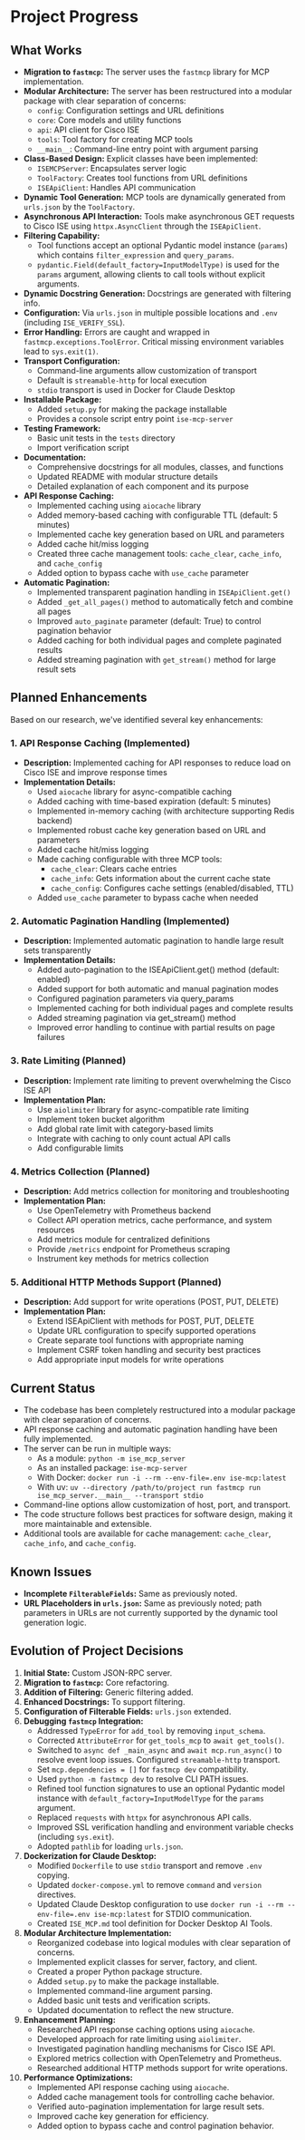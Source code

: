 # Project Progress

## What Works

- **Migration to `fastmcp`:** The server uses the `fastmcp` library for MCP implementation.
- **Modular Architecture:** The server has been restructured into a modular package with clear separation of concerns:
  - `config`: Configuration settings and URL definitions
  - `core`: Core models and utility functions
  - `api`: API client for Cisco ISE
  - `tools`: Tool factory for creating MCP tools
  - `__main__`: Command-line entry point with argument parsing
- **Class-Based Design:** Explicit classes have been implemented:
  - `ISEMCPServer`: Encapsulates server logic
  - `ToolFactory`: Creates tool functions from URL definitions
  - `ISEApiClient`: Handles API communication
- **Dynamic Tool Generation:** MCP tools are dynamically generated from `urls.json` by the `ToolFactory`.
- **Asynchronous API Interaction:** Tools make asynchronous GET requests to Cisco ISE using `httpx.AsyncClient` through the `ISEApiClient`.
- **Filtering Capability:**
  - Tool functions accept an optional Pydantic model instance (`params`) which contains `filter_expression` and `query_params`.
  - `pydantic.Field(default_factory=InputModelType)` is used for the `params` argument, allowing clients to call tools without explicit arguments.
- **Dynamic Docstring Generation:** Docstrings are generated with filtering info.
- **Configuration:** Via `urls.json` in multiple possible locations and `.env` (including `ISE_VERIFY_SSL`).
- **Error Handling:** Errors are caught and wrapped in `fastmcp.exceptions.ToolError`. Critical missing environment variables lead to `sys.exit(1)`.
- **Transport Configuration:**
  - Command-line arguments allow customization of transport
  - Default is `streamable-http` for local execution
  - `stdio` transport is used in Docker for Claude Desktop
- **Installable Package:**
  - Added `setup.py` for making the package installable
  - Provides a console script entry point `ise-mcp-server`
- **Testing Framework:**
  - Basic unit tests in the `tests` directory
  - Import verification script
- **Documentation:**
  - Comprehensive docstrings for all modules, classes, and functions
  - Updated README with modular structure details
  - Detailed explanation of each component and its purpose
- **API Response Caching:**
  - Implemented caching using `aiocache` library
  - Added memory-based caching with configurable TTL (default: 5 minutes)
  - Implemented cache key generation based on URL and parameters
  - Added cache hit/miss logging
  - Created three cache management tools: `cache_clear`, `cache_info`, and `cache_config`
  - Added option to bypass cache with `use_cache` parameter
- **Automatic Pagination:**
  - Implemented transparent pagination handling in `ISEApiClient.get()`
  - Added `_get_all_pages()` method to automatically fetch and combine all pages
  - Improved `auto_paginate` parameter (default: True) to control pagination behavior
  - Added caching for both individual pages and complete paginated results
  - Added streaming pagination with `get_stream()` method for large result sets

## Planned Enhancements

Based on our research, we've identified several key enhancements:

### 1. API Response Caching (Implemented)
- **Description:** Implemented caching for API responses to reduce load on Cisco ISE and improve response times
- **Implementation Details:**
  - Used `aiocache` library for async-compatible caching
  - Added caching with time-based expiration (default: 5 minutes)
  - Implemented in-memory caching (with architecture supporting Redis backend)
  - Implemented robust cache key generation based on URL and parameters
  - Added cache hit/miss logging
  - Made caching configurable with three MCP tools:
    - `cache_clear`: Clears cache entries
    - `cache_info`: Gets information about the current cache state
    - `cache_config`: Configures cache settings (enabled/disabled, TTL)
  - Added `use_cache` parameter to bypass cache when needed

### 2. Automatic Pagination Handling (Implemented)
- **Description:** Implemented automatic pagination to handle large result sets transparently
- **Implementation Details:**
  - Added auto-pagination to the ISEApiClient.get() method (default: enabled)
  - Added support for both automatic and manual pagination modes
  - Configured pagination parameters via query_params
  - Implemented caching for both individual pages and complete results
  - Added streaming pagination via get_stream() method
  - Improved error handling to continue with partial results on page failures

### 3. Rate Limiting (Planned)
- **Description:** Implement rate limiting to prevent overwhelming the Cisco ISE API
- **Implementation Plan:**
  - Use `aiolimiter` library for async-compatible rate limiting
  - Implement token bucket algorithm
  - Add global rate limit with category-based limits
  - Integrate with caching to only count actual API calls
  - Add configurable limits

### 4. Metrics Collection (Planned)
- **Description:** Add metrics collection for monitoring and troubleshooting
- **Implementation Plan:**
  - Use OpenTelemetry with Prometheus backend
  - Collect API operation metrics, cache performance, and system resources
  - Add metrics module for centralized definitions
  - Provide `/metrics` endpoint for Prometheus scraping
  - Instrument key methods for metrics collection

### 5. Additional HTTP Methods Support (Planned)
- **Description:** Add support for write operations (POST, PUT, DELETE)
- **Implementation Plan:**
  - Extend ISEApiClient with methods for POST, PUT, DELETE
  - Update URL configuration to specify supported operations
  - Create separate tool functions with appropriate naming
  - Implement CSRF token handling and security best practices
  - Add appropriate input models for write operations

## Current Status

- The codebase has been completely restructured into a modular package with clear separation of concerns.
- API response caching and automatic pagination handling have been fully implemented.
- The server can be run in multiple ways:
  - As a module: `python -m ise_mcp_server`
  - As an installed package: `ise-mcp-server`
  - With Docker: `docker run -i --rm --env-file=.env ise-mcp:latest`
  - With uv: `uv --directory /path/to/project run fastmcp run ise_mcp_server.__main__ --transport stdio`
- Command-line options allow customization of host, port, and transport.
- The code structure follows best practices for software design, making it more maintainable and extensible.
- Additional tools are available for cache management: `cache_clear`, `cache_info`, and `cache_config`.

## Known Issues

- **Incomplete `FilterableFields`:** Same as previously noted.
- **URL Placeholders in `urls.json`:** Same as previously noted; path parameters in URLs are not currently supported by the dynamic tool generation logic.

## Evolution of Project Decisions

1.  **Initial State:** Custom JSON-RPC server.
2.  **Migration to `fastmcp`:** Core refactoring.
3.  **Addition of Filtering:** Generic filtering added.
4.  **Enhanced Docstrings:** To support filtering.
5.  **Configuration of Filterable Fields:** `urls.json` extended.
6.  **Debugging `fastmcp` Integration:**
    *   Addressed `TypeError` for `add_tool` by removing `input_schema`.
    *   Corrected `AttributeError` for `get_tools_mcp` to `await get_tools()`.
    *   Switched to `async def _main_async` and `await mcp.run_async()` to resolve event loop issues. Configured `streamable-http` transport.
    *   Set `mcp.dependencies = []` for `fastmcp dev` compatibility.
    *   Used `python -m fastmcp dev` to resolve CLI PATH issues.
    *   Refined tool function signatures to use an optional Pydantic model instance with `default_factory=InputModelType` for the `params` argument.
    *   Replaced `requests` with `httpx` for asynchronous API calls.
    *   Improved SSL verification handling and environment variable checks (including `sys.exit`).
    *   Adopted `pathlib` for loading `urls.json`.
7.  **Dockerization for Claude Desktop:**
    *   Modified `Dockerfile` to use `stdio` transport and remove `.env` copying.
    *   Updated `docker-compose.yml` to remove `command` and `version` directives.
    *   Updated Claude Desktop configuration to use `docker run -i --rm --env-file=.env ise-mcp:latest` for STDIO communication.
    *   Created `ISE_MCP.md` tool definition for Docker Desktop AI Tools.
8.  **Modular Architecture Implementation:**
    *   Reorganized codebase into logical modules with clear separation of concerns.
    *   Implemented explicit classes for server, factory, and client.
    *   Created a proper Python package structure.
    *   Added `setup.py` to make the package installable.
    *   Implemented command-line argument parsing.
    *   Added basic unit tests and verification scripts.
    *   Updated documentation to reflect the new structure.
9.  **Enhancement Planning:**
    *   Researched API response caching options using `aiocache`.
    *   Developed approach for rate limiting using `aiolimiter`.
    *   Investigated pagination handling mechanisms for Cisco ISE API.
    *   Explored metrics collection with OpenTelemetry and Prometheus.
    *   Researched additional HTTP methods support for write operations.
10. **Performance Optimizations:**
    *   Implemented API response caching using `aiocache`.
    *   Added cache management tools for controlling cache behavior.
    *   Verified auto-pagination implementation for large result sets.
    *   Improved cache key generation for efficiency.
    *   Added option to bypass cache and control pagination behavior.